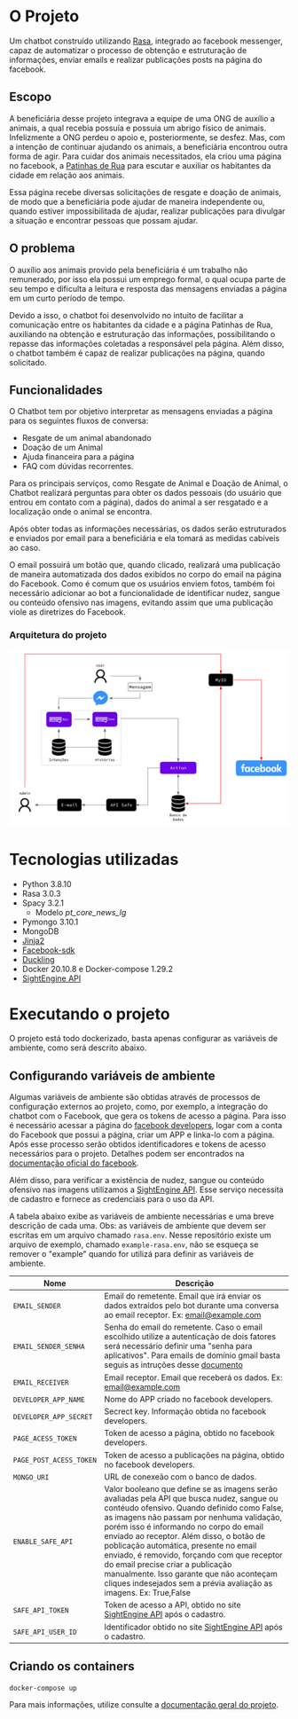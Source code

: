 
# O Projeto
Um chatbot construído utilizando [Rasa](https://rasa.com/), integrado ao facebook messenger, capaz de automatizar o processo de obtenção e estruturação de informações, enviar emails e realizar publicações posts na página do facebook.

## Escopo
A beneficiária desse projeto integrava a equipe de uma ONG de auxílio a animais, a qual recebia possuía e possuia um abrigo físico de animais. Infelizmente a ONG perdeu o apoio e, posteriormente, se desfez. Mas, com a intenção de continuar ajudando os animais, a beneficiária encontrou outra forma de agir. Para cuidar dos animais necessitados, ela criou uma página no facebook, a [Patinhas de Rua](https://www.facebook.com/PatinhasDeRuaMirandopolis) para escutar e auxiliar os habitantes da cidade em relação aos animais.

Essa página recebe diversas solicitações de resgate e doação de animais, de modo que a beneficiária pode ajudar de maneira independente ou, quando estiver impossibilitada de ajudar, realizar publicações para divulgar a situação e encontrar pessoas que possam ajudar.

## O problema
O auxílio aos animais provido pela beneficiária é um trabalho não remunerado, por isso ela possui um emprego formal, o qual ocupa parte de seu tempo e dificulta a leitura e resposta das mensagens enviadas a página em um curto período de tempo.

Devido a isso, o chatbot foi desenvolvido no intuito de facilitar a comunicação entre os habitantes da cidade e a página Patinhas de Rua, auxiliando na obtenção e estruturação das informações, possibilitando o repasse das informações coletadas a responsável pela página. Além disso, o chatbot também é capaz de realizar publicações na página, quando solicitado.

## Funcionalidades
O Chatbot tem por objetivo interpretar as mensagens enviadas a página para os seguintes fluxos de conversa: 
* Resgate de um animal abandonado
* Doação de um Animal
* Ajuda financeira para a página
* FAQ com dúvidas recorrentes.

Para os principais serviços, como Resgate de Animal e Doação de Animal, o Chatbot realizará perguntas para obter os dados pessoais (do usuário que entrou em contato com a página), dados do animal a ser resgatado e a localização onde o animal se encontra.

Após obter todas as informações necessárias, os dados serão estruturados e enviados por email para a beneficiária e ela tomará as medidas cabíveis ao caso.

O email possuirá um botão que, quando clicado, realizará uma publicação de maneira automatizada dos dados exibidos no corpo do email na página do Facebook. Como é comum que os usuários enviem fotos, também foi necessário adicionar ao bot a funcionalidade de identificar nudez, sangue ou conteúdo ofensivo nas imagens, evitando assim que uma publicação viole as diretrizes do Facebook.

### Arquitetura do projeto
<p align="center">
  <img src="assets/arquitetura.png"/>
</p>

# Tecnologias utilizadas
* Python 3.8.10
* Rasa 3.0.3
* Spacy 3.2.1
    * Modelo <em>pt_core_news_lg</em>
* Pymongo 3.10.1
* MongoDB
* [Jinja2](https://jinja.palletsprojects.com/en/3.0.x/)
* [Facebook-sdk](https://github.com/mobolic/facebook-sdk)
* [Duckling](https://github.com/facebook/duckling)
* Docker 20.10.8 e Docker-compose 1.29.2
* [SightEngine API](https://sightengine.com/)


# Executando o projeto
O projeto está todo dockerizado, basta apenas configurar as variáveis de ambiente, como será descrito abaixo.
## Configurando variáveis de ambiente
Algumas variáveis de ambiente são obtidas através de processos de configuração externos
ao projeto, como, por exemplo, a integração do chatbot com o Facebook, que gera os tokens de acesso a página. Para isso é necessário acessar a página do [facebook developers](https://developers.facebook.com), logar com a conta do Facebook que possui a página, criar um APP e
linka-lo com a página. Após esse processo serão obtidos identificadores e tokens de acesso necessários para o projeto. Detalhes podem ser encontrados na [documentação oficial do facebook](https://developers.facebook.com/docs/development/).

Além disso, para verificar a existência de nudez, sangue ou conteúdo ofensivo nas imagens utilizamos a [SightEngine API](https://sightengine.com/). Esse serviço necessita de cadastro e fornece as credenciais para o uso da API.

A tabela abaixo exibe as variáveis de ambiente necessárias e uma breve descrição de cada uma.
Obs: as variáveis de ambiente que devem ser escritas em um arquivo chamado ```rasa.env```. Nesse repositório existe um arquivo de exemplo, chamado ```example-rasa.env```, não se esqueça se remover o "example" quando for utilizá para definir as variáveis de ambiente.

| Nome | Descrição |
| --------------- | --------------- |
| ```EMAIL_SENDER``` | Email do remetente. Email que irá enviar os dados extraídos pelo bot durante uma conversa ao email receptor. Ex: email@example.com |
| ```EMAIL_SENDER_SENHA``` | Senha do email do remetente. Caso o email escolhido utilize a autenticação de dois fatores será necessário definir uma "senha para aplicativos". Para emails de domínio gmail basta seguis as intruções desse [documento](https://support.google.com/accounts/answer/185833?hl=pt-BR) |
| ```EMAIL_RECEIVER``` | Email receptor. Email que receberá os dados. Ex: email@example.com |
| ```DEVELOPER_APP_NAME``` | Nome do APP criado no facebook developers. |
| ```DEVELOPER_APP_SECRET``` | Secrect key. Informação obtida no facebook developers. |
| ```PAGE_ACESS_TOKEN``` | Token de acesso a página, obtido no facebook developers. |
| ```PAGE_POST_ACESS_TOKEN``` | Token de acesso a publicações na página, obtido no facebook developers. |
| ```MONGO_URI``` | URL de conexeão com o banco de dados. |
| ```ENABLE_SAFE_API``` | Valor booleano que define se as imagens serão avaliadas pela API que busca nudez, sangue ou contéudo ofensivo. Quando definido como False, as imagens não passam por nenhuma validação, porém isso é informando no corpo do email enviado ao receptor. Além disso, o botão de poblicação automática, presente no email enviado, é removido, forçando com que receptor do email precise criar a publicação manualmente. Isso garante que não aconteçam cliques indesejados sem a prévia avaliação as imagens. Ex: True,False |
| ```SAFE_API_TOKEN``` | Token de acesso a API, obtido no site [SightEngine API](https://sightengine.com/) após o cadastro. |
| ```SAFE_API_USER_ID``` | Identificador obtido no site [SightEngine API](https://sightengine.com/) após o cadastro. |

## Criando os containers
```
docker-compose up
```

Para mais informações, utilize consulte a [documentação geral do projeto](Documento-Geral-ChatBot.pdf).
